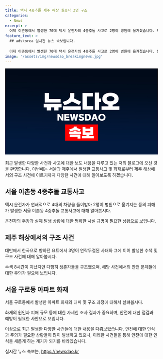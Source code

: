 ```yaml
---
title: 택시 4중추돌 제주 해상 실종자 3명 구조
categories:
  - News
excerpt: >
  어제 이촌동에서 발생한 70대 택시 운전자의 4중추돌 사고로 2명이 병원에 옮겨졌습니다. 또한, 제주 해상에서 요트를 타던 한국인 3명이 연락두절됐다가 8시간 수색 끝에 연락이 닿았습니다. 불이 난 아파트에서는 80명이 대피하고 7명이 구조되는 사건도 발생했습니다. 사고와 사건에 대한 상세 내용을 전해드리는 백길종 기자의 보도였습니다.
feature_text: >
  ## adskorea 실시간 뉴스 속보입니다.

  어제 이촌동에서 발생한 70대 택시 운전자의 4중추돌 사고로 2명이 병원에 옮겨졌습니다. 또한, 제주 해상에서 요트를 타던 한국인 3명이 연락두절됐다가 8시간 수색 끝에 연락이 닿았습니다. 불이 난 아파트에서는 80명이 대피하고 7명이 구조되는 사건도 발생했습니다. 사고와 사건에 대한 상세 내용을 전해드리는 백길종 기자의 보도였습니다.
image: '/assets/img/newsdao_breakingnews.jpg'
---
```


<p><img src="/assets/img/newsdao_breakingnews.jpg" alt="adskorea 속보" /></p>

<p>최근 발생한 다양한 사건과 사고에 대한 보도 내용을 다루고 있는 저의 블로그에 오신 것을 환영합니다. 이번에는 서울과 제주에서 발생한 교통사고 및 화재로부터 제주 해상에서의 구조 사건에 이르기까지 다양한 사건에 대해 알아보도록 하겠습니다.</p>

<h2 data-ke-size="size26">서울 이촌동 4중추돌 교통사고</h2>

<p>택시 운전자가 연쇄적으로 4대의 차량을 들이받아 2명이 병원으로 옮겨지는 등의 피해가 발생한 서울 이촌동 4중추돌 교통사고에 대해 알아봅시다.</p>

<p data-ke-size="size16">
운전자의 주장과 실제 발생 상황에 대한 명확한 사실 규명이 필요한 상황으로 보입니다.
</p>

<h2 data-ke-size="size26">제주 해상에서의 구조 사건</h2>

<p>대만에서 한국으로 향하던 요트에서 3명이 연락두절된 사태와 그에 이어 발생한 수색 및 구조 사건에 대해 알아봅시다.</p>

<p data-ke-size="size16">
수색 8시간이 지났지만 다행히 생존자들을 구조했으며, 해당 사건에서의 안전 문제들에 대한 주의가 필요해 보입니다.
</p>

<h2 data-ke-size="size26">서울 구로동 아파트 화재</h2>

<p>서울 구로동에서 발생한 아파트 화재와 대피 및 구조 과정에 대해서 살펴봅시다.</p>

<p data-ke-size="size16">
화재의 원인과 피해 규모 등에 대한 자세한 조사 결과가 중요하며, 안전에 대한 점검과 예방이 필요한 사안으로 보입니다.
</p>

<p>이상으로 최근 발생한 다양한 사건들에 대한 내용을 다뤄보았습니다. 안전에 대한 인식과 주의가 필요한 상황들이 많이 발생하고 있으니, 이러한 사건들을 통해 안전에 대한 인식을 새롭게 하는 계기가 되기를 바라겠습니다.</p>
실시간 뉴스 속보는, <a href="https://newsdao.kr" rel="dofollow">https://newsdao.kr</a>


